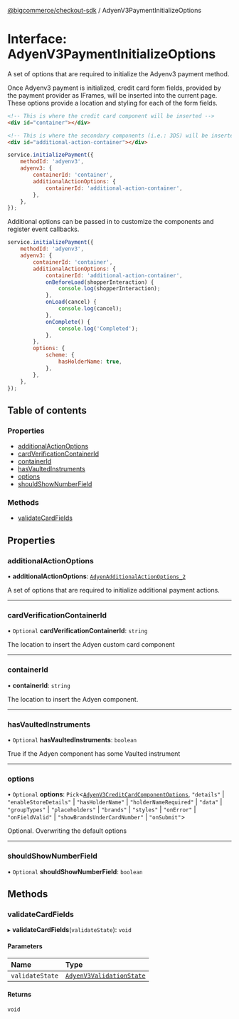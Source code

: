 [@bigcommerce/checkout-sdk](../README.md) / AdyenV3PaymentInitializeOptions

# Interface: AdyenV3PaymentInitializeOptions

A set of options that are required to initialize the Adyenv3 payment method.

Once Adyenv3 payment is initialized, credit card form fields, provided by the
payment provider as IFrames, will be inserted into the current page. These
options provide a location and styling for each of the form fields.

```html
<!-- This is where the credit card component will be inserted -->
<div id="container"></div>

<!-- This is where the secondary components (i.e.: 3DS) will be inserted -->
<div id="additional-action-container"></div>
```

```js
service.initializePayment({
    methodId: 'adyenv3',
    adyenv3: {
        containerId: 'container',
        additionalActionOptions: {
            containerId: 'additional-action-container',
        },
    },
});
```

Additional options can be passed in to customize the components and register
event callbacks.

```js
service.initializePayment({
    methodId: 'adyenv3',
    adyenv3: {
        containerId: 'container',
        additionalActionOptions: {
            containerId: 'additional-action-container',
            onBeforeLoad(shopperInteraction) {
                console.log(shopperInteraction);
            },
            onLoad(cancel) {
                console.log(cancel);
            },
            onComplete() {
                console.log('Completed');
            },
        },
        options: {
            scheme: {
                hasHolderName: true,
            },
        },
    },
});
```

## Table of contents

### Properties

- [additionalActionOptions](AdyenV3PaymentInitializeOptions.md#additionalactionoptions)
- [cardVerificationContainerId](AdyenV3PaymentInitializeOptions.md#cardverificationcontainerid)
- [containerId](AdyenV3PaymentInitializeOptions.md#containerid)
- [hasVaultedInstruments](AdyenV3PaymentInitializeOptions.md#hasvaultedinstruments)
- [options](AdyenV3PaymentInitializeOptions.md#options)
- [shouldShowNumberField](AdyenV3PaymentInitializeOptions.md#shouldshownumberfield)

### Methods

- [validateCardFields](AdyenV3PaymentInitializeOptions.md#validatecardfields)

## Properties

### additionalActionOptions

• **additionalActionOptions**: [`AdyenAdditionalActionOptions_2`](AdyenAdditionalActionOptions_2.md)

A set of options that are required to initialize additional payment actions.

___

### cardVerificationContainerId

• `Optional` **cardVerificationContainerId**: `string`

The location to insert the Adyen custom card component

___

### containerId

• **containerId**: `string`

The location to insert the Adyen component.

___

### hasVaultedInstruments

• `Optional` **hasVaultedInstruments**: `boolean`

True if the Adyen component has some Vaulted instrument

___

### options

• `Optional` **options**: `Pick`<[`AdyenV3CreditCardComponentOptions`](AdyenV3CreditCardComponentOptions.md), ``"details"`` \| ``"enableStoreDetails"`` \| ``"hasHolderName"`` \| ``"holderNameRequired"`` \| ``"data"`` \| ``"groupTypes"`` \| ``"placeholders"`` \| ``"brands"`` \| ``"styles"`` \| ``"onError"`` \| ``"onFieldValid"`` \| ``"showBrandsUnderCardNumber"`` \| ``"onSubmit"``\>

Optional. Overwriting the default options

___

### shouldShowNumberField

• `Optional` **shouldShowNumberField**: `boolean`

## Methods

### validateCardFields

▸ **validateCardFields**(`validateState`): `void`

#### Parameters

| Name | Type |
| :------ | :------ |
| `validateState` | [`AdyenV3ValidationState`](AdyenV3ValidationState.md) |

#### Returns

`void`
